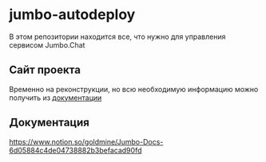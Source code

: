# jumbo-autodeploy
В этом репозитории находится все, что нужно для управления сервисом Jumbo.Chat

## Сайт проекта
Временно на реконструкции, но всю необходимую информацию можно получить из [документации](https://www.notion.so/goldmine/Jumbo-Docs-6d05884c4de04738882b3befacad90fd)

## Документация
https://www.notion.so/goldmine/Jumbo-Docs-6d05884c4de04738882b3befacad90fd
